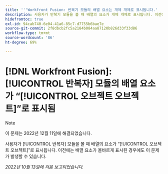 ```yaml
---
title: '''Workfront Fusion: 반복기 모듈의 배열 요소는 개체 개체로 표시됩니다.'
description: 사용자가 반복기 모듈을 볼 때 배열의 요소가 개체 개체로 표시됩니다. 이전에는 배열 요소가 올바르게 표시된 경우에도 이 문제가 발생할 수 있습니다.
hidefromtoc: true
exl-id: 94cab740-6e04-41a6-85c7-d7755b6bae7e
source-git-commit: 2f8dbcb2fc5a2184b084aa87120b826d33f33d86
workflow-type: tm+mt
source-wordcount: '86'
ht-degree: 69%

---
```


# [!DNL Workfront Fusion]: [!UICONTROL 반복자] 모듈의 배열 요소가 “[!UICONTROL 오브젝트 오브젝트]”로 표시됨

>[!NOTE]
>
>이 문제는 2022년 12월 11일에 해결되었습니다.

사용자가 [!UICONTROL 반복자] 모듈을 볼 때 배열의 요소가 “[!UICONTROL 오브젝트 오브젝트]”로 표시됩니다. 이전에는 배열 요소가 올바르게 표시된 경우에도 이 문제가 발생할 수 있습니다.

_2022년 10월 13일에 처음 보고되었습니다._
